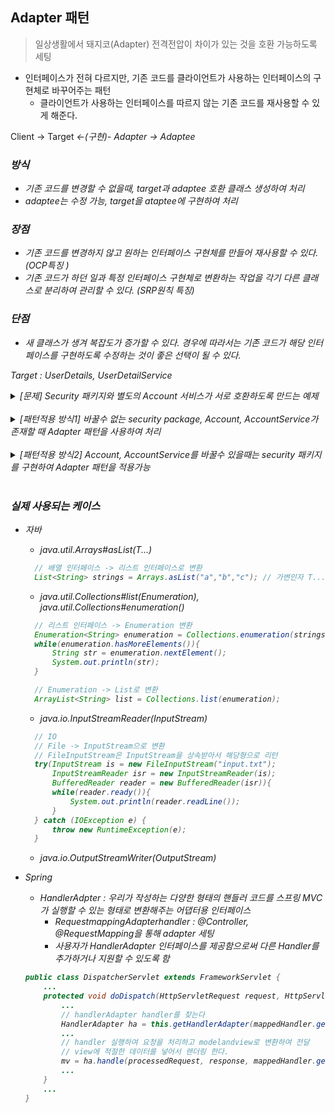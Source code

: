 ## Adapter 패턴
> 일상생활에서 돼지코(Adapter) 전격전압이 차이가 있는 것을 호환 가능하도록 세팅 
- 인터페이스가 전혀 다르지만, 기존 코드를 클라이언트가 사용하는 인터페이스의 구현체로 바꾸어주는 패턴
  - 클라이언트가 사용하는 인터페이스를 따르지 않는 기존 코드를 재사용할 수 있게 해준다. 

Client<C> -> Target<I> <-(구현)- Adapter<C> -> Adaptee<C>

###  방식 
  - 기존 코드를 변경할 수 없을때, target과 adaptee 호환 클래스 생성하여 처리
  - adaptee는 수정 가능, target을 ataptee에 구현하여 처리

### 장점
  - 기존 코드를 변경하지 않고 원하는 인터페이스 구현체를 만들어 재사용할 수 있다. (OCP특징 )
  - 기존 코드가 하던 일과 특정 인터페이스 구현체로 변환하는 작업을 각기 다른 클래스로 분리하여 관리할 수 있다.  (SRP원칙 특징)
### 단점
  - 새 클래스가 생겨 복잡도가 증가할 수 있다. 경우에 따라서는 기존 코드가 해당 인터페이스를 구현하도록 수정하는 것이 좋은 선택이 될 수 있다. 

Target<I> : UserDetails, UserDetailService


<details>
<summary> [문제] Security 패키지와 별도의 Account 서비스가 서로 호환하도록 만드는 예제  </summary>
<div markdown="1">

**Security Package**
- UserDetails : 사용자명, 비밀번호 로드
- UserDetailService : 사용자명을 기준으로 고객 정보 가져올수 있도록 하는 서비스
- LoginHandler : 사용자명, 비밀번호 기준으로 비밀번호 틀렸는지 체크하여 로그인 진행
```java
public interface UserDetails {
    String getUserName();
    String getPassword();
}

public interface UserDetailService{
    UserDetails loadUser(String userName);
}

public class LoginHandler {
    UserDetailService userDetailService;

    public LoginHandler(UserDetailService userDetailService){
        this.userDetailService = userDetailService;
    }

    public String login(String userName, String password){
        UserDetails userDetails = userDetailService.loadUser(userName);
        if(userDetails.getPassword().equals(password)){
            return userDetails.getUserName();
        }else{
            throw new IllegalArgumentException();
        }

    }
}

```
</div>
</details>
<br>

<details>
<summary> [패턴적용 방식1] 바꿀수 없는 security package, Account, AccountService가 존재할 때 Adapter 패턴을 사용하여 처리  </summary>
<div markdown="1">

**Adater 역할의 클래스**
- AccountUserDetails : Account -> UserDetails 변환
- AccountUserDetailsService : AccountService -> UserDetailsService 변환

```java
public class AccountUserDetails implements UserDetails {
    private Account account;

    public AccountUserDetails(Account account){
        this.account = account;
    }
    @Override
    public String getUserName() {
        return this.account.getName();
    }

    @Override
    public String getPassword() {
        return this.account.getPassword();
    }
}


public class AccountUserDetailsService implements UserDetailsService {

    AccountService accountService;

    public AccountUserDetailsService(AccountService accountService){
        this.accountService = accountService;
    }
    @Override
    public UserDetails loadUser(String userName) {
        Account accountByUserName = accountService.findAccountByUserName(userName);
        return new AccountUserDetails(accountByUserName);
    }
}
```

**Client(App)에서 변환된 내용 적용** 

```java
public class App {
    public static void main(String[] args) {
        AccountService accountService = new AccountService();
        // AccountService -> UserDetailsService 변환
        // UserDetailsService 내에 Account -> UserDetail로 변환 로직 포함
        UserDetailsService userDetailsService = new AccountUserDetailsService(accountService);
        // UserDetailService의 기존 로직 LoginHadler 처리
        LoginHandler loginHandler = new LoginHandler(userDetailsService);
        String login = loginHandler.login("keesun", "keesun");
        System.out.println(login);
    }
}

```
</div>
</details>
<br>


<details>
<summary> [패턴적용 방식2] Account, AccountService를 바꿀수 있을때는 security 패키지를 구현하여 Adapter 패턴을 적용가능 </summary>
<div markdown="1">

**Adaptee에 각각 인터페이스를 상속받아 구현**
```java
@Data
public class Account implements UserDetails {
    ...
    @Override
    public String getUserName() {
        return this.name;
    }
}

public class AccountService implements UserDetailsService {
    ...
    @Override
    public UserDetails loadUser(String userName) {
        return findAccountByUserName(userName);
    }
}
```

**Client(APP)에서 직접 AccountService를 주입하여 처리** 
```java
public class App {
    public static void main(String[] args) {
        // UserDetailsService의 구현체인 AccountService를 주입하여 처리
        UserDetailsService userDetailsService = new AccountService();
        LoginHandler loginHandler = new LoginHandler(userDetailsService);
        String login = loginHandler.login("keesun", "keesun");
        System.out.println(login);
    }
}
``` 

</div>
</details>
<br>



### 실제 사용되는 케이스 
- 자바 
  - java.util.Arrays#asList(T...)
  ```java
    // 배열 인터페이스 -> 리스트 인터페이스로 변환
    List<String> strings = Arrays.asList("a","b","c"); // 가변인자 T...
  ```
  - java.util.Collections#list(Enumeration), java.util.Collections#enumeration()
  ```java
    // 리스트 인터페이스 -> Enumeration 변환
    Enumeration<String> enumeration = Collections.enumeration(strings);
    while(enumeration.hasMoreElements()){
        String str = enumeration.nextElement();
        System.out.println(str);
    }

    // Enumeration -> List로 변환
    ArrayList<String> list = Collections.list(enumeration);
  ```
  - java.io.InputStreamReader(InputStream)
  ```java
    // IO
    // File -> InputStream으로 변환
    // FileInputStream은 InputStream을 상속받아서 해당형으로 리턴
    try(InputStream is = new FileInputStream("input.txt");
        InputStreamReader isr = new InputStreamReader(is);
        BufferedReader reader = new BufferedReader(isr)){
        while(reader.ready()){
            System.out.println(reader.readLine());
        }
    } catch (IOException e) {
        throw new RuntimeException(e);
    }  
  ```
  - java.io.OutputStreamWriter(OutputStream)

- Spring 
  - HandlerAdpter : 우리가 작성하는 다양한 형태의 핸들러 코드를 스프링 MVC가 실행할 수 있는 형태로 변환해주는 어댑터용 인터페이스
    - RequestmappingAdapterhandler : @Controller, @RequestMapping을 통해 adapter 세팅
    - 사용자가 HandlerAdapter 인터페이스를 제공함으로써 다른 Handler를 추가하거나 지원할 수 있도록 함
  ```java
  public class DispatcherServlet extends FrameworkServlet {
      ...
      protected void doDispatch(HttpServletRequest request, HttpServletResponse response) throws Exception {
          ...
          // handlerAdapter handler를 찾는다
          HandlerAdapter ha = this.getHandlerAdapter(mappedHandler.getHandler());
          ...
          // handler 실행하여 요청을 처리하고 modelandview로 변환하여 전달 
          // view에 적절한 데이터를 넣어서 랜더링 한다.
          mv = ha.handle(processedRequest, response, mappedHandler.getHandler());
          ...
      }
      ...
  }

  ```